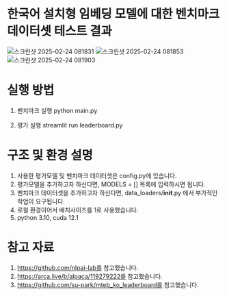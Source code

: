 # 한국어 설치형 임베딩 모델에 대한 벤치마크 데이터셋 테스트 결과

![스크린샷 2025-02-24 081831](https://github.com/user-attachments/assets/de5669dc-d1b6-4e3c-8309-7f1a674361f5)
![스크린샷 2025-02-24 081853](https://github.com/user-attachments/assets/9856b998-c3c4-4f2a-a238-3d01e74b9252)
![스크린샷 2025-02-24 081903](https://github.com/user-attachments/assets/e26cad00-cc3f-4348-8f8c-8c6a38dc5970)

# 실행 방법

1. 벤치마크 실행
python main.py

2. 평가 실행
streamlit run leaderboard.py

# 구조 및 환경 설명

1. 사용한 평가모델 및 벤치마크 데이터셋은 config.py에 있습니다. 
2. 평가모델을 추가하고자 하신다면, MODELS = [] 목록에 입력하시면 됩니다.
2. 벤치마크 데이터셋을 추가하고자 하신다면, data_loaders/__init__.py 에서 부가적인 작업이 요구됩니다.
4. 로컬 환경이어서 배치사이즈를 1로 사용했습니다. 
5. python 3.10, cuda 12.1 

# 참고 자료

1. https://github.com/nlpai-lab를 참고했습니다.
2. https://arca.live/b/alpaca/119279222를 참고했습니다.
3. https://github.com/su-park/mteb_ko_leaderboard를 참고했습니다.

